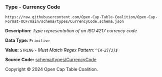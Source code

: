 ### Type - Currency Code

`https://raw.githubusercontent.com/Open-Cap-Table-Coalition/Open-Cap-Format-OCF/main/schema/types/CurrencyCode.schema.json`

**Description:** _Type representation of an ISO 4217 currency code_

**Data Type:** `Primitive`

**Value:** `STRING` - _Must Match Regex Pattern: `^[A-Z]{3}$`_

**Source Code:** [schema/types/CurrencyCode](../../../../schema/types/CurrencyCode.schema.json)

Copyright © 2024 Open Cap Table Coalition.
